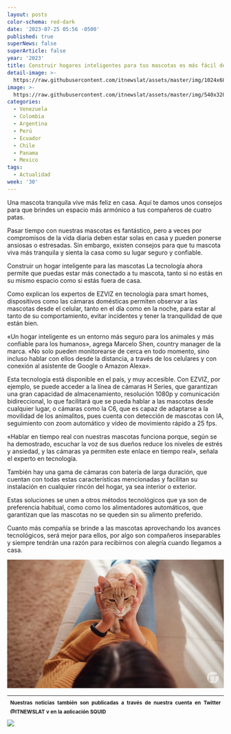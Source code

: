 ```yaml
---
layout: posts
color-schema: red-dark
date: '2023-07-25 05:56 -0500'
published: true
superNews: false
superArticle: false
year: '2023'
title: Construir hogares inteligentes para tus mascotas es más fácil de lo que parece
detail-image: >-
  https://raw.githubusercontent.com/itnewslat/assets/master/img/1024x680/gato-g.jpg
image: >-
  https://raw.githubusercontent.com/itnewslat/assets/master/img/540x320/gato-p.jpg
categories:
  - Venezuela
  - Colombia
  - Argentina
  - Perú
  - Ecuador
  - Chile
  - Panama
  - Mexico
tags:
  - Actualidad
week: '30'
---
```

Una mascota tranquila vive más feliz en casa. Aquí te damos unos consejos para que brindes un espacio más armónico a tus compañeros de cuatro patas.

Pasar tiempo con nuestras mascotas es fantástico, pero a veces por compromisos de la vida diaria deben estar solas en casa y pueden ponerse ansiosas o estresadas. Sin embargo, existen consejos para que tu mascota viva más tranquila y sienta la casa como su lugar seguro y confiable.

Construir un hogar inteligente para las mascotas
La tecnología ahora permite que puedas estar más conectado a tu mascota, tanto si no estás en su mismo espacio como si estás fuera de casa. 

Como explican los expertos de EZVIZ en tecnología para smart homes, dispositivos como las cámaras domésticas permiten observar a las mascotas desde el celular, tanto en el día como en la noche, para estar al tanto de su comportamiento, evitar incidentes y tener la tranquilidad de que están bien. 

«Un hogar inteligente es un entorno más seguro para los animales y más confiable para los humanos», agrega Marcelo Shen, country manager de la marca. «No solo pueden monitorearse de cerca en todo momento, sino incluso hablar con ellos desde la distancia, a través de los celulares y con conexión al asistente de Google o Amazon Alexa».

Esta tecnología está disponible en el país, y muy accesible. Con EZVIZ, por ejemplo, se puede acceder a la línea de cámaras H Series, que garantizan una gran capacidad de almacenamiento, resolución 1080p y comunicación bidireccional, lo que facilitará que se pueda hablar a las mascotas desde cualquier lugar, o cámaras como la C6, que es capaz de adaptarse a la movilidad de los animalitos, pues cuenta con detección de mascotas con IA, seguimiento con zoom automático y vídeo de movimiento rápido a 25 fps.

«Hablar en tiempo real con nuestras mascotas funciona porque, según se ha demostrado, escuchar la voz de sus dueños reduce los niveles de estrés y ansiedad, y las cámaras ya permiten este enlace en tiempo real», señala el experto en tecnología.

También hay una gama de cámaras con batería de larga duración, que cuentan con todas estas características mencionadas y facilitan su instalación en cualquier rincón del hogar, ya sea interior o exterior.

Estas soluciones se unen a otros métodos tecnológicos que ya son de preferencia habitual, como como los alimentadores automáticos, que garantizan que las mascotas no se queden sin su alimento preferido.

Cuanto más compañía se brinde a las mascotas aprovechando los avances tecnológicos, será mejor para ellos, por algo son compañeros inseparables y siempre tendrán una razón para recibirnos con alegría cuando llegamos a casa.

![](https://raw.githubusercontent.com/itnewslat/assets/master/img/540x320/gato-p.jpg)

<table style="height: 42px;" width="569">
<tbody>
<tr>
<td style="text-align: justify;"><sub><strong>Nuestras noticias también son publicadas a través de nuestra cuenta en Twitter <a href="https://twitter.com/itnewslat?lang=es">@ITNEWSLAT</a> y en la aplicación <a href="https://squidapp.co/en/">SQUID</a></strong></sub></td>
</tr>
</tbody>
</table>
<img src="https://tracker.metricool.com/c3po.jpg?hash=56f88a41e39ab42c063cc51676587a04"/>